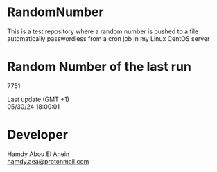# RandomNumber    
This is a test repository where a random number is pushed to a file automatically passwordless from a cron job in my Linux CentOS server    
# Random Number of the last run   
7751
      
Last update (GMT +1)    
05/30/24 18:00:01
# Developer    
Hamdy Abou El Anein   
hamdy.aea@protonmail.com
